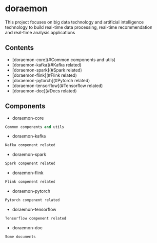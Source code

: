 # doraemon

This project focuses on big data technology and artificial intelligence technology to build real-time data processing, real-time recommendation and real-time analysis applications

## Contents
- [doraemon-core](#Common components and utils)
- [doraemon-kafka](#Kafka related)
- [doraemon-spark](#Spark related)
- [doraemon-flink](#Flink related)
- [doraemon-pytorch](#Pytorch related)
- [doraemon-tensorflow](#Tensorflow related)
- [doraemon-doc](#Docs related)

## Components

* doraemon-core
```clojure
Common components and utils
```
* doraemon-kafka
```clojure
Kafka compenent related
```
* doraemon-spark
```clojure
Spark compenent related
```
* doraemon-flink
```clojure
Flink compenent related
```
* doraemon-pytorch
```clojure
Pytorch compenent related
```
* doraemon-tensorflow
```clojure
Tensorflow compenent related
```
* doraemon-doc
```clojure
Some documents
```



